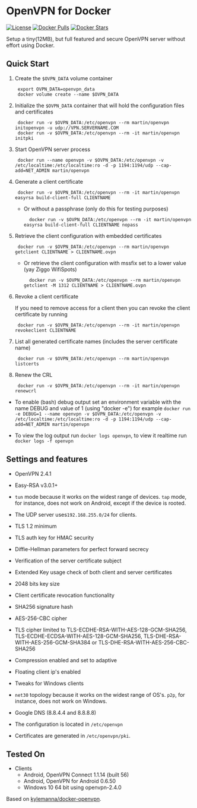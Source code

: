 # OpenVPN for Docker

[![License](https://img.shields.io/badge/license-MIT-blue.svg)](https://raw.githubusercontent.com/chadoe/docker-openvpn/master/LICENSE)
[![Docker Pulls](https://img.shields.io/docker/pulls/martin/openvpn.svg)](https://hub.docker.com/r/martin/openvpn/)
[![Docker Stars](https://img.shields.io/docker/stars/martin/openvpn.svg)](https://hub.docker.com/r/martin/openvpn/)


Setup a tiny(12MB), but full featured and secure OpenVPN server without effort using Docker.

## Quick Start

1. Create the `$OVPN_DATA` volume container 

        export OVPN_DATA=openvpn_data
        docker volume create --name $OVPN_DATA

2. Initialize the `$OVPN_DATA` container that will hold the configuration files and certificates

        docker run -v $OVPN_DATA:/etc/openvpn --rm martin/openvpn initopenvpn -u udp://VPN.SERVERNAME.COM
        docker run -v $OVPN_DATA:/etc/openvpn --rm -it martin/openvpn initpki

3. Start OpenVPN server process

        docker run --name openvpn -v $OVPN_DATA:/etc/openvpn -v /etc/localtime:/etc/localtime:ro -d -p 1194:1194/udp --cap-add=NET_ADMIN martin/openvpn

4. Generate a client certificate

        docker run -v $OVPN_DATA:/etc/openvpn --rm -it martin/openvpn easyrsa build-client-full CLIENTNAME

    - Or without a passphrase (only do this for testing purposes)

            docker run -v $OVPN_DATA:/etc/openvpn --rm -it martin/openvpn easyrsa build-client-full CLIENTNAME nopass

5. Retrieve the client configuration with embedded certificates

        docker run -v $OVPN_DATA:/etc/openvpn --rm martin/openvpn getclient CLIENTNAME > CLIENTNAME.ovpn

    - Or retrieve the client configuration with mssfix set to a lower value (yay Ziggo WifiSpots)

            docker run -v $OVPN_DATA:/etc/openvpn --rm martin/openvpn getclient -M 1312 CLIENTNAME > CLIENTNAME.ovpn

6. Revoke a client certificate
		
    If you need to remove access for a client then you can revoke the client certificate by running

        docker run -v $OVPN_DATA:/etc/openvpn --rm -it martin/openvpn revokeclient CLIENTNAME

7. List all generated certificate names (includes the server certificate name)

        docker run -v $OVPN_DATA:/etc/openvpn --rm martin/openvpn listcerts

8. Renew the CRL

        docker run -v $OVPN_DATA:/etc/openvpn --rm -it martin/openvpn renewcrl

* To enable (bash) debug output set an environment variable with the name DEBUG and value of 1 (using "docker -e")
        for example `docker run -e DEBUG=1 --name openvpn -v $OVPN_DATA:/etc/openvpn -v /etc/localtime:/etc/localtime:ro -d -p 1194:1194/udp --cap-add=NET_ADMIN martin/openvpn`

* To view the log output run `docker logs openvpn`, to view it realtime run `docker logs -f openvpn`

## Settings and features
* OpenVPN 2.4.1
* Easy-RSA v3.0.1+
* `tun` mode because it works on the widest range of devices. `tap` mode, for instance, does not work on Android, except if the device is rooted.
* The UDP server uses`192.168.255.0/24` for clients.
* TLS 1.2 minimum
* TLS auth key for HMAC security
* Diffie-Hellman parameters for perfect forward secrecy
* Verification of the server certificate subject
* Extended Key usage check of both client and server certificates
* 2048 bits key size
* Client certificate revocation functionality
* SHA256 signature hash
* AES-256-CBC cipher
* TLS cipher limited to TLS-ECDHE-RSA-WITH-AES-128-GCM-SHA256, TLS-ECDHE-ECDSA-WITH-AES-128-GCM-SHA256, TLS-DHE-RSA-WITH-AES-256-GCM-SHA384 or TLS-DHE-RSA-WITH-AES-256-CBC-SHA256
* Compression enabled and set to adaptive
* Floating client ip's enabled
* Tweaks for Windows clients
* `net30` topology because it works on the widest range of OS's. `p2p`, for instance, does not work on Windows.
* Google DNS (8.8.4.4 and 8.8.8.8)

* The configuration is located in `/etc/openvpn`
* Certificates are generated in `/etc/openvpn/pki`.


## Tested On

* Clients
  * Android, OpenVPN Connect 1.1.14 (built 56)
  * Android, OpenVPN for Android 0.6.50
  * Windows 10 64 bit using openvpn-2.4.0


Based on [kylemanna/docker-openvpn](https://github.com/kylemanna/docker-openvpn).
